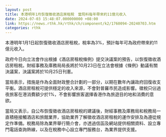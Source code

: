 ```yaml
---
layout: post
title: 本港明年1月恢復徵收酒店房租稅　當局料每年帶來約11億元收入
date: 2024-07-03 15:48:07.000000000 +08:00
link: https://news.rthk.hk/rthk/ch/component/k2/1760094-20240703.htm
categories: rthk
---
```


本港明年1月1日起恢復徵收酒店房租稅，稅率為3%，預計每年可為政府帶來約11億元收入。

政府今日向立法會作出根據《酒店房租稅條例》提交決議案的預告，以恢復徵收酒店房租稅。財經事務及庫務局局長將於10月23日在立法會根據《條例》動議有關決議案，決議案將於10月25日刊憲。

當局表示，措施是作為全面財政整合計劃的一部分，以期在數年內讓政府回復收支平衡。酒店房租稅可提供穩定的收入來源，不會對普羅市民造成影響。徵稅只佔過夜旅客在港消費額少於1%，不會影響旅客選擇香港作為旅遊目的地和消費的意欲。

當局又表示，自公布恢復徵收酒店房租稅的建議後，財經事務及庫務局和稅務局一直積極接觸酒店和旅館業界，協助業界了解徵收酒店房租稅的運作安排及為遵從規定作準備。稅務局除為業界舉行簡介會，亦透過信函及網站提供相關資料、設立專門電話查詢熱線，以及在稅務中心設立專門服務台，為業界提供支援。
